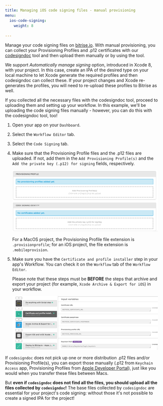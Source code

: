 ```yaml
---
title: Managing iOS code signing files - manual provisioning
menu:
  ios-code-signing:
    weight: 8

---
```

Manage your code signing files on [bitrise.io](https://www.bitrise.io). With manual provisioning, you can collect your Provisioning Profiles and .p12 certificates with our [codesigndoc](https://github.com/bitrise-tools/codesigndoc) tool and then upload them manually or by using the tool.

We support _Automatically manage signing_ option, introduced in Xcode 8, with your project. In this case, create an IPA of the desired type on your local machine to let Xcode generate the required profiles and then codesigndoc can collect these. If your project changes and Xcode re-generates the profiles, you will need to re-upload these profiles to Bitrise as well.

If you collected all the necessary files with the codesigndoc tool, proceed to uploading them and setting up your workflow. In this example, we'll be uploading the code signing files manually - however, you can do this with the codesigndoc tool, too!

1. Open your app on your `Dashboard`.
2. Select the `Workflow Editor` tab.
3. Select the `Code Signing` tab.
4. Make sure that the Provisioning Profile files and the .p12 files are uploaded. If not, add them in the `Add Provisioning Profile(s)` and the `Add the private key (.p12) for signing` fields, respectively.

   ![Uploading certificates and Provisioning Profiles](/img/code-signing/ios-code-signing/provisioning-and-certificate-upload.png)

   For a MacOS project, the Provisioning Profile file extension is `.provisionprofile`; for an iOS project, the file extension is `.mobileprovision`.
5. Make sure you have the `Certificate and profile installer` step in your app's Workflow. You can check it on the `Workflow` tab of the `Workflow Editor`.

   Please note that these steps must be **BEFORE** the steps that archive and export your project (for example, `Xcode Archive & Export for iOS`) in your workflow.

   ![Certificate and profile installer step in your workflow](/img/code-signing/ios-code-signing/workflow-with-cert-prof-inst.png)

If `codesigndoc` does not pick up one or more distribution .p12 files and/or Provisioning Profile(s), you can export those manually (.p12 from `Keychain Access` app, Provisioning Profiles from [Apple Developer Portal](https://developer.apple.com/)), just like you would when you transfer these files between Macs.

But __even if `codesigndoc` does not find all the files, you should upload all the files collected by `codesigndoc`!__ The base files collected by `codesigndoc` are essential for your project's code signing: without those it's not possible to create a signed IPA for the project!